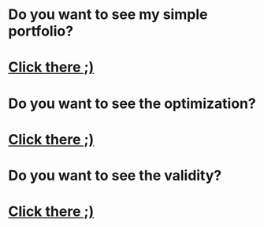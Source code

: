 # Do you want to see my simple portfolio?
# <a href="http://uladzimir-yeudakimovich.ml/frontend-nanodegree-mobile-portfolio">Click there ;)</a>
# Do you want to see the optimization?
# <a href="https://developers.google.com/speed/pagespeed/insights/?url=https%3A%2F%2Fuladzimir-yeudakimovich.ml%2Ffrontend-nanodegree-mobile-portfolio%2F&tab=mobile">Click there ;)</a>
# Do you want to see the validity?
# <a href="https://validator.w3.org/nu/?doc=http%3A%2F%2Fuladzimir-yeudakimovich.ml%2Ffrontend-nanodegree-mobile-portfolio%2F">Click there ;)</a>
